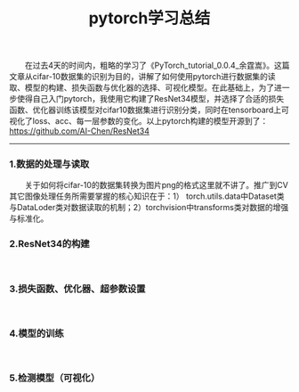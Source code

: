 ﻿---
layout: post
title:  pytorch学习总结
---
&emsp;&emsp;在过去4天的时间内，粗略的学习了《PyTorch_tutorial_0.0.4_余霆嵩》。这篇文章从cifar-10数据集的识别为目的，讲解了如何使用pytorch进行数据集的读取、模型的构建、损失函数与优化器的选择、可视化模型。在此基础上，为了进一步使得自己入门pytorch，我使用它构建了ResNet34模型，并选择了合适的损失函数、优化器训练该模型对cifar10数据集进行识别分类，同时在tensorboard上可视化了loss、acc、每一层参数的变化。以上pytorch构建的模型开源到了：https://github.com/AI-Chen/ResNet34

----
### 1.数据的处理与读取
&emsp;&emsp;关于如何将cifar-10的数据集转换为图片png的格式这里就不讲了。推广到CV其它图像处理任务所需要掌握的核心知识在于：1） torch.utils.data中Dataset类与DataLoder类对数据读取的机制；2）torchvision中transforms类对数据的增强与标准化。
&emsp;&emsp;

### 2.ResNet34的构建
&emsp;&emsp;

### 3.损失函数、优化器、超参数设置
&emsp;&emsp;

### 4.模型的训练
&emsp;&emsp;

### 5.检测模型（可视化）
&emsp;&emsp;
